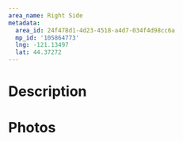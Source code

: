 ```yaml
---
area_name: Right Side
metadata:
  area_id: 24f478d1-4d23-4518-a4d7-034f4d98cc6a
  mp_id: '105864773'
  lng: -121.13497
  lat: 44.37272
---
```

# Description

# Photos

